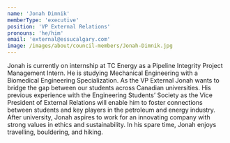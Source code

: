 ```yaml
---
name: 'Jonah Dimnik'
memberType: 'executive'
position: 'VP External Relations'
pronouns: 'he/him'
email: 'external@essucalgary.com'
image: /images/about/council-members/Jonah-Dimnik.jpg
---
```


Jonah is currently on internship at TC Energy as a Pipeline Integrity Project Management Intern. He is studying Mechanical Engineering with a Biomedical Engineering Specialization. As the VP External Jonah wants to bridge the gap between our students across Canadian universities. His previous experience with the Engineering Students’ Society as the Vice President of External Relations will enable him to foster connections between students and key players in the petroleum and energy industry. After university, Jonah aspires to work for an innovating company with strong values in ethics and sustainability. In his spare time, Jonah enjoys travelling, bouldering, and hiking.